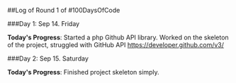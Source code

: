 ##Log of Round 1 of #100DaysOfCode

###Day 1: Sep 14. Friday

**Today's Progress**: Started a php Github API library. Worked on the skeleton of the project, struggled with GitHub API https://developer.github.com/v3/

###Day 2: Sep 15. Saturday

**Today's Progress**: Finished project skeleton simply. 
